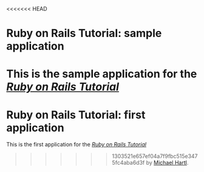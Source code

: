 <<<<<<< HEAD
# Ruby on Rails Tutorial: sample application

This is the sample application for
the [*Ruby on Rails Tutorial*](http://railstutorial.org/)
=======
# Ruby on Rails Tutorial: first application

This is the first application for the
[*Ruby on Rails Tutorial*](http://railstutorial.org/)
>>>>>>> 1303521e657ef04a7f9fbc515e3475fc4aba6d3f
by [Michael Hartl](http://michaelhartl.com/).